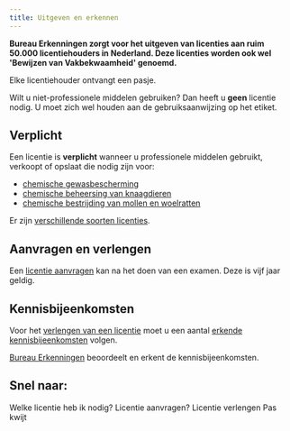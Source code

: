 ```yaml
---
title: Uitgeven en erkennen
---
```


**Bureau Erkenningen zorgt voor het uitgeven van licenties aan ruim 50.000 licentiehouders in Nederland. Deze licenties worden ook wel 'Bewijzen van Vakbekwaamheid' genoemd.**

Elke licentiehouder ontvangt een pasje.

Wilt u niet-professionele middelen gebruiken? Dan heeft u **geen** licentie nodig. U moet zich wel houden aan de gebruiksaanwijzing op het etiket.

## Verplicht

Een licentie is **verplicht** wanneer u professionele middelen gebruikt, verkoopt of opslaat die nodig zijn voor:

- [chemische gewasbescherming](/licenties/welke-licenties-zijn-er/gewasbescherming)
- [chemische beheersing van knaagdieren](/licenties/welke-licenties-zijn-er/knaagdierbeheersing)
- [chemische bestrijding van mollen en woelratten](/licenties/welke-licenties-zijn-er/bestrijding-mollen-en-woelratten)

Er zijn [verschillende soorten licenties](/licenties/welke-licenties-zijn-er).

## Aanvragen en verlengen

Een [licentie aanvragen](/licenties/licentie-aanvragen) kan na het doen van een examen. Deze is vijf jaar geldig.

## Kennisbijeenkomsten

Voor het [verlengen van een licentie](/licenties/licentie-verlengen) moet u een aantal [erkende kennisbijeenkomsten](/bijeenkomsten) volgen.

[Bureau Erkenningen](wat-wij-doen/bureau-erkenningen) beoordeelt en erkent de kennisbijeenkomsten.

## Snel naar:

<LinkButtonContainer>
<LinkButton to="/licenties/welke-licentie-heb-ik-nodig">Welke licentie heb ik nodig?</LinkButton>
<LinkButton to="/licenties/licentie-aanvragen">Licentie aanvragen?</LinkButton>
<LinkButton to="/licenties/licentie-verlengen">Licentie verlengen</LinkButton>
<LinkButton to="/mijn-bureau-erkenningen/duplicaat-pas-aanvragen">Pas kwijt</LinkButton>
</LinkButtonContainer>

